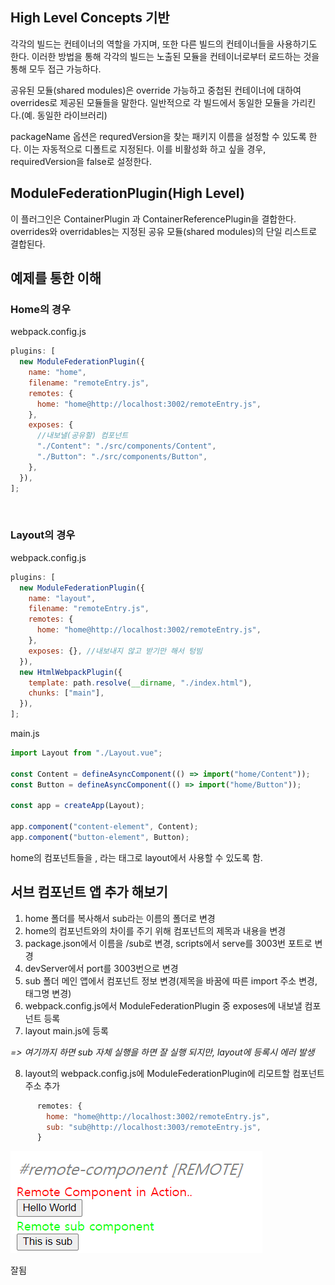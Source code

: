 ## High Level Concepts 기반

각각의 빌드는 컨테이너의 역할을 가지며, 또한 다른 빌드의 컨테이너들을 사용하기도 한다. 이러한 방법을 통해 각각의 빌드는 노출된 모듈을 컨테이너로부터 로드하는 것을 통해 모두 접근 가능하다.

공유된 모듈(shared modules)은 override 가능하고 중첩된 컨테이너에 대하여 overrides로 제공된 모듈들을 말한다. 일반적으로 각 빌드에서 동일한 모듈을 가리킨다.(예. 동일한 라이브러리)

packageName 옵션은 requredVersion을 찾는 패키지 이름을 설정할 수 있도록 한다. 이는 자동적으로 디폴트로 지정된다. 이를 비활성화 하고 싶을 경우, requiredVersion을 false로 설정한다.

## ModuleFederationPlugin(High Level)

이 플러그인은 ContainerPlugin 과 ContainerReferencePlugin을 결합한다. overrides와 overridables는 지정된 공유 모듈(shared modules)의 단일 리스트로 결합된다.

## 예제를 통한 이해

### **Home의 경우**

webpack.config.js

```javascript
plugins: [
  new ModuleFederationPlugin({
    name: "home",
    filename: "remoteEntry.js",
    remotes: {
      home: "home@http://localhost:3002/remoteEntry.js",
    },
    exposes: {
      //내보낼(공유할) 컴포넌트
      "./Content": "./src/components/Content",
      "./Button": "./src/components/Button",
    },
  }),
];
```

<br>

### **Layout의 경우**

webpack.config.js

```javascript
plugins: [
  new ModuleFederationPlugin({
    name: "layout",
    filename: "remoteEntry.js",
    remotes: {
      home: "home@http://localhost:3002/remoteEntry.js",
    },
    exposes: {}, //내보내지 않고 받기만 해서 텅빔
  }),
  new HtmlWebpackPlugin({
    template: path.resolve(__dirname, "./index.html"),
    chunks: ["main"],
  }),
];
```

main.js

```javascript
import Layout from "./Layout.vue";

const Content = defineAsyncComponent(() => import("home/Content"));
const Button = defineAsyncComponent(() => import("home/Button"));

const app = createApp(Layout);

app.component("content-element", Content);
app.component("button-element", Button);
```

home의 컴포넌트들을 <content-element>, <button-element>라는 태그로 layout에서 사용할 수 있도록 함.

## 서브 컴포넌트 앱 추가 해보기

1. home 폴더를 복사해서 sub라는 이름의 폴더로 변경
2. home의 컴포넌트와의 차이를 주기 위해 컴포넌트의 제목과 내용을 변경
3. package.json에서 이름을 /sub로 변경, scripts에서 serve를 3003번 포트로 변경
4. devServer에서 port를 3003번으로 변경
5. sub 폴더 메인 앱에서 컴포넌트 정보 변경(제목을 바꿈에 따른 import 주소 변경, 태그명 변경)
6. webpack.config.js에서 ModuleFederationPlugin 중 exposes에 내보낼 컴포넌트 등록
7. layout main.js에 등록

_=> 여기까지 하면 sub 자체 실행을 하면 잘 실행 되지만, layout에 등록시 에러 발생_

8. layout의 webpack.config.js에 ModuleFederationPlugin에 리모트할 컴포넌트 주소 추가

```javascript
      remotes: {
        home: "home@http://localhost:3002/remoteEntry.js",
        sub: "sub@http://localhost:3003/remoteEntry.js",
      }
```

![Alt text](result.png)

잘됨
